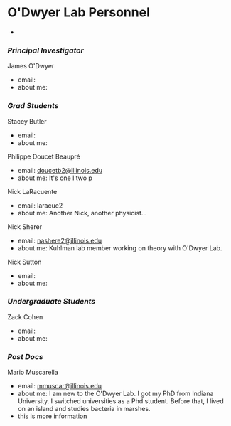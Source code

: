 # O'Dwyer Lab Personnel
-

### _Principal Investigator_

James O'Dwyer

+ email:
+ about me:


### _Grad Students_

Stacey Butler

+ email:
+ about me:


Philippe Doucet Beaupré

+ email: doucetb2@illinois.edu
+ about me: It's one l two p

Nick LaRacuente

+ email: laracue2
+ about me: Another Nick, another physicist...

Nick Sherer

+ email: nashere2@illinois.edu
+ about me: Kuhlman lab member working on theory with O'Dwyer Lab.

Nick Sutton

+ email:
+ about me:



### _Undergraduate Students_

Zack Cohen

+ email:
+ about me:



### _Post Docs_

Mario Muscarella

+ email: mmuscar@illinois.edu
+ about me: I am new to the O'Dwyer Lab. I got my PhD from Indiana University. I switched universities as a Phd student. Before that, I lived on an island and studies bacteria in marshes. 
+  this is more information


